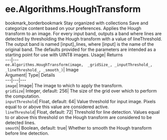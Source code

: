  
#  ee.Algorithms.HoughTransform 
bookmark_borderbookmark Stay organized with collections  Save and categorize content based on your preferences. 
Applies the Hough transform to an image. For every input band, outputs a band where lines are detected by thresholding the Hough transform with a value of lineThreshold. The output band is named [input]_lines, where [input] is the name of the original band. The defaults provided for the parameters are intended as a starting point for use with UINT8 images. 
Usage| Returns  
---|---  
`ee.Algorithms.HoughTransform(image,  _gridSize_, _inputThreshold_, _lineThreshold_, _smooth_)`| Image  
Argument| Type| Details  
---|---|---  
`image`| Image| The image to which to apply the transform.  
`gridSize`| Integer, default: 256| The size of the grid over which to perform the computation.  
`inputThreshold`| Float, default: 64| Value threshold for input image. Pixels equal to or above this value are considered active.  
`lineThreshold`| Float, default: 72| Threshold for line detection. Values equal to or above this threshold on the Hough transform are considered to be detected lines.  
`smooth`| Boolean, default: true| Whether to smooth the Hough transform before line detection.  

